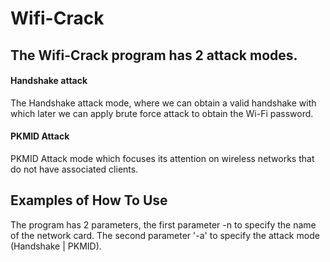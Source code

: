 # Wifi-Crack

## The Wifi-Crack program has 2 attack modes.

#### Handshake attack
The Handshake attack mode, where we can obtain a valid handshake with which later we can apply brute force attack to obtain the Wi-Fi password.

#### PKMID Attack
PKMID Attack mode which focuses its attention on wireless networks that do not have associated clients.


## Examples of How To Use
The program has 2 parameters, the first parameter -n to specify the name of the network card.
The second parameter '-a' to specify the attack mode (Handshake | PKMID).